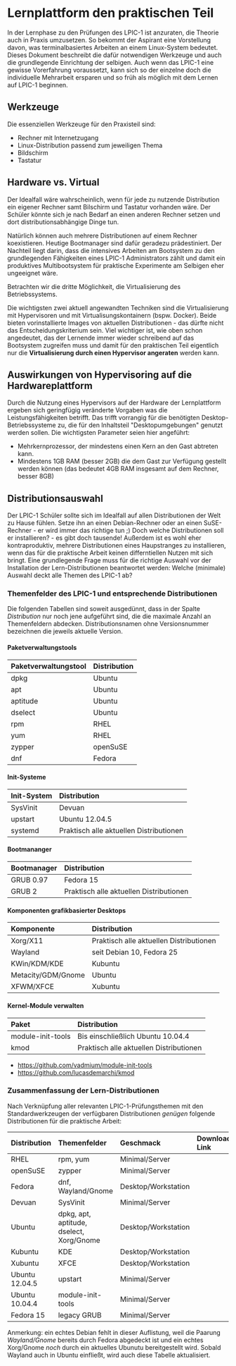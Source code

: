 # Lernplattform den praktischen Teil
In der Lernphase zu den Prüfungen des LPIC-1 ist anzuraten, die Theorie auch in Praxis umzusetzen.
So bekommt der Aspirant eine Vorstellung davon, was terminalbasiertes Arbeiten an einem Linux-System bedeutet.
Dieses Dokument beschreibt die dafür notwendigen Werkzeuge und auch die grundlegende Einrichtung der selbigen.
Auch wenn das LPIC-1 eine gewisse Vorerfahrung voraussetzt,
kann sich so der einzelne doch die individuelle Mehrarbeit ersparen
und so früh als möglich mit dem Lernen auf LPIC-1 beginnen.

## Werkzeuge
Die essenziellen Werkzeuge für den Praxisteil sind:

* Rechner mit Internetzugang
* Linux-Distribution passend zum jeweiligen Thema
* Bildschirm
* Tastatur

## Hardware vs. Virtual
Der Idealfall wäre wahrscheinlich, wenn für jede zu nutzende Distribution ein eigener Rechner samt Bilschirm und Tastatur vorhanden wäre. Der Schüler könnte sich je nach Bedarf an einen anderen Rechner setzen und dort distributionsabhängige Dinge tun.

Natürlich können auch mehrere Distributionen auf einem Rechner koexistieren. Heutige Bootmanager sind dafür geradezu prädestiniert. Der Nachteil liegt darin, dass die intensives Arbeiten am Bootsystem zu den grundlegenden Fähigkeiten eines LPIC-1 Administrators zählt und damit ein produktives Multibootsystem für praktische Experimente am Selbigen eher ungeeignet wäre.

Betrachten wir die dritte Möglichkeit, die Virtualisierung des Betriebssystems.

Die wichtigsten zwei aktuell angewandten Techniken sind die Virtualisierung mit Hypervisoren und mit Virtualisungskontainern (bspw. Docker). Beide bieten vorinstallierte Images von aktuellen Distributionen - das dürfte nicht das Entscheidungskriterium sein. Viel wichtiger ist, wie oben schon angedeutet, das der Lernende immer wieder schreibend auf das Bootsystem zugreifen muss und damit für den praktischen Teil eigentlich nur die __Virtualisierung durch einen Hypervisor angeraten__ werden kann.

## Auswirkungen von Hypervisoring auf die Hardwareplattform

Durch die Nutzung eines Hypervisors auf der Hardware der Lernplattform ergeben sich geringfügig veränderte Vorgaben was die Leistungsfähigkeiten betrifft. Das trifft vorrangig für die benötigten Desktop-Betriebssysteme zu, die für den Inhaltsteil "Desktopumgebungen" genutzt werden sollen. Die wichtigsten Parameter seien hier angeführt:

* Mehrkernprozessor, der mindestens einen Kern an den Gast abtreten kann.
* Mindestens 1GB RAM (besser 2GB) die dem Gast zur Verfügung gestellt werden können (das bedeutet 4GB RAM insgesamt auf dem Rechner, besser 8GB)

## Distributionsauswahl
Der LPIC-1 Schüler sollte sich im Idealfall auf allen Distributionen der Welt zu Hause fühlen. Setze ihn an einen Debian-Rechner oder an einen SuSE-Rechner - er wird immer das richtige tun ;) Doch welche Distributionen soll er installieren? - es gibt doch tausende! Außerdem ist es wohl eher kontraproduktiv, mehrere Distributionen eines Haupstranges zu installieren, wenn das für die praktische Arbeit keinen differntiellen Nutzen mit sich bringt. Eine grundlegende Frage muss für die richtige Auswahl vor der Installation der Lern-Distributionen beantwortet werden: Welche (minimale) Auswahl deckt alle Themen des LPIC-1 ab?

### Themenfelder des LPIC-1 und entsprechende Distributionen
Die folgenden Tabellen sind soweit ausgedünnt, dass in der Spalte _Distribution_ nur noch jene aufgeführt sind, die die maximale Anzahl an Themenfeldern abdecken. Distributionsnamen ohne Versionsnummer bezeichnen die jeweils aktuelle Version.

#### Paketverwaltungstools
| Paketverwaltungstool | Distribution |
|:--|:--|
| dpkg     | Ubuntu |
| apt      | Ubuntu |
| aptitude | Ubuntu |
| dselect  | Ubuntu |
| rpm      | RHEL |
| yum      | RHEL |
| zypper   | openSuSE |
| dnf      | Fedora |

#### Init-Systeme
| Init-System | Distribution |
|:--|:--|
| SysVinit | Devuan |
| upstart  | Ubuntu 12.04.5 |
| systemd  | Praktisch alle aktuellen Distributionen |

#### Bootmananger
| Bootmanager | Distribution |
|:--|:--|
| GRUB 0.97 | Fedora 15 |
| GRUB 2 | Praktisch alle aktuellen Distributionen |

#### Komponenten grafikbasierter Desktops
| Komponente |  Distribution |
|:--|:--|
| Xorg/X11 | Praktisch alle aktuellen Distributionen |
| Wayland  | seit Debian 10, Fedora 25 |
| KWin/KDM/KDE | Kubuntu |
| Metacity/GDM/Gnome | Ubuntu |
| XFWM/XFCE | Xubuntu |

#### Kernel-Module verwalten
| Paket | Distribution |
|:--|:--|
| module-init-tools | Bis einschließlich Ubuntu 10.04.4 |
| kmod              | Praktisch alle aktuellen Distributionen |

* https://github.com/vadmium/module-init-tools
* https://github.com/lucasdemarchi/kmod

### Zusammenfassung der Lern-Distributionen
Nach Verknüpfung aller relevanten LPIC-1-Prüfungsthemen mit den Standardwerkzeugen der verfügbaren Distributionen _genügen_ folgende Distributionen für die praktische Arbeit:

| Distribution | Themenfelder | Geschmack | Download-Link |
|:--|:--|:--|:--|
| RHEL | rpm, yum | Minimal/Server | |
| openSuSE | zypper | Minimal/Server | |
| Fedora | dnf, Wayland/Gnome | Desktop/Workstation | |
| Devuan | SysVinit | Minimal/Server | |
| Ubuntu | dpkg, apt, aptitude, dselect, Xorg/Gnome | Desktop/Workstation | |
| Kubuntu | KDE | Desktop/Workstation | |
| Xubuntu | XFCE | Desktop/Workstation | |
| Ubuntu 12.04.5 | upstart | Minimal/Server | |
| Ubuntu 10.04.4 | module-init-tools | Minimal/Server | |
| Fedora 15 | legacy GRUB | Minimal/Server | |

Anmerkung: ein echtes Debian fehlt in dieser Auflistung, weil die Paarung _Wayland/Gnome_ bereits durch Fedora abgedeckt ist und ein echtes Xorg/Gnome _noch_ durch ein aktuelles Ubunutu bereitgestellt wird. Sobald Wayland auch in Ubuntu einfließt, wird auch diese Tabelle aktualisiert.
